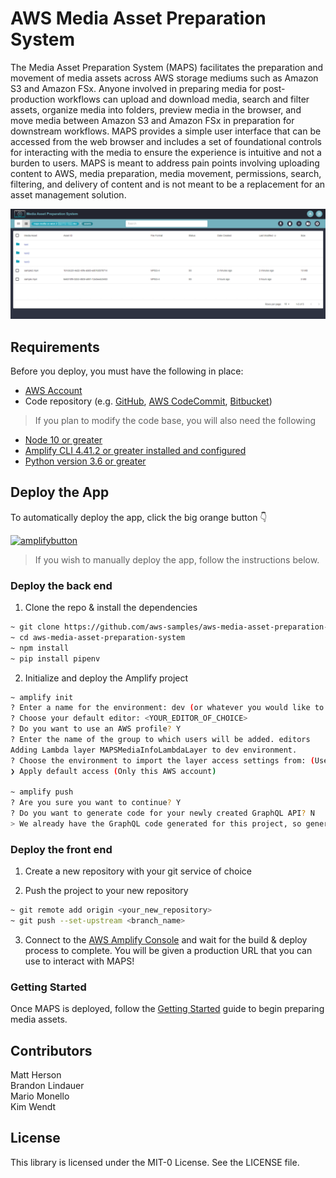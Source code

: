 # AWS Media Asset Preparation System

The Media Asset Preparation System (MAPS) facilitates the preparation and movement of media assets across AWS storage mediums such as Amazon S3 and Amazon FSx. Anyone involved in preparing media for post-production workflows can upload and download media, search and filter assets, organize media into folders, preview media in the browser, and move media between Amazon S3 and Amazon FSx in preparation for downstream workflows. MAPS provides a simple user interface that can be accessed from the web browser and includes a set of foundational controls for interacting with the media to ensure the experience is intuitive and not a burden to users. MAPS is meant to address pain points involving uploading content to AWS, media preparation, media movement, permissions, search, filtering, and delivery of content and is not meant to be a replacement for an asset management solution.

![](./images/MAPS.png)


## Requirements
Before you deploy, you must have the following in place:

* [AWS Account](https://aws.amazon.com/account/)
* Code repository (e.g. [GitHub](https://github.com/), [AWS CodeCommit](https://aws.amazon.com/codecommit/), [Bitbucket](https://bitbucket.org/product))
> If you plan to modify the code base, you will also need the following
* [Node 10 or greater](https://nodejs.org/en/download/)
* [Amplify CLI 4.41.2 or greater installed and configured](https://aws-amplify.github.io/docs/cli-toolchain/quickstart#quickstart)
* [Python version 3.6 or greater](https://www.python.org/downloads/)

## Deploy the App

To automatically deploy the app, click the big orange button 👇

[![amplifybutton](https://oneclick.amplifyapp.com/button.svg)](https://console.aws.amazon.com/amplify/home#/deploy?repo=https://github.com/aws-samples/aws-media-asset-preparation-system)

> If you wish to manually deploy the app, follow the instructions below.

### Deploy the back end

1. Clone the repo & install the dependencies
```sh
~ git clone https://github.com/aws-samples/aws-media-asset-preparation-system.git
~ cd aws-media-asset-preparation-system
~ npm install
~ pip install pipenv
```

2. Initialize and deploy the Amplify project

```sh
~ amplify init
? Enter a name for the environment: dev (or whatever you would like to call this env)
? Choose your default editor: <YOUR_EDITOR_OF_CHOICE>
? Do you want to use an AWS profile? Y
? Enter the name of the group to which users will be added. editors
Adding Lambda layer MAPSMediaInfoLambdaLayer to dev environment.
? Choose the environment to import the layer access settings from: (Use arrow keys)
❯ Apply default access (Only this AWS account) 

~ amplify push
? Are you sure you want to continue? Y
? Do you want to generate code for your newly created GraphQL API? N
> We already have the GraphQL code generated for this project, so generating it here is not necessary.
```

### Deploy the front end

1. Create a new repository with your git service of choice

2. Push the project to your new repository

```sh
~ git remote add origin <your_new_repository>
~ git push --set-upstream <branch_name>
```

3. Connect to the [AWS Amplify Console](https://console.aws.amazon.com/amplify/home) and wait for the build & deploy process to complete. You will be given a production URL that you can use to interact with MAPS!

### Getting Started

Once MAPS is deployed, follow the [Getting Started](./docs/GettingStarted.md) guide to begin preparing media assets.


## Contributors

Matt Herson  
Brandon Lindauer  
Mario Monello  
Kim Wendt  


## License

This library is licensed under the MIT-0 License. See the LICENSE file.
